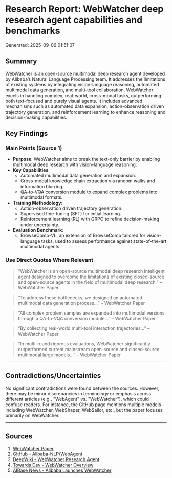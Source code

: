 # Research Report: WebWatcher deep research agent capabilities and benchmarks

Generated: 2025-09-06 01:51:07

## Summary

WebWatcher is an open-source multimodal deep research agent developed by Alibaba’s Natural Language Processing team. It addresses the limitations of existing systems by integrating vision-language reasoning, automated multimodal data generation, and multi-tool collaboration. WebWatcher excels in handling complex, real-world, cross-modal tasks, outperforming both text-focused and purely visual agents. It includes advanced mechanisms such as automated data expansion, action-observation driven trajectory generation, and reinforcement learning to enhance reasoning and decision-making capabilities.

## Key Findings

### Main Points (Source 1)

- **Purpose**: WebWatcher aims to break the text-only barrier by enabling multimodal deep research with vision-language reasoning.
- **Key Capabilities**:
  - Automated multimodal data generation and expansion.
  - Cross-modal knowledge chain extraction via random walks and information blurring.
  - QA-to-VQA conversion module to expand complex problems into multimodal formats.
- **Training Methodology**:
  - Action-observation driven trajectory generation.
  - Supervised fine-tuning (SFT) for initial learning.
  - Reinforcement learning (RL) with GRPO to refine decision-making under uncertainty.
- **Evaluation Benchmark**:
  - BrowseComp-VL, an extension of BrowseComp tailored for vision-language tasks, used to assess performance against state-of-the-art multimodal agents.

### Use Direct Quotes Where Relevant

> “WebWatcher is an open-source multimodal deep research intelligent agent designed to overcome the limitations of existing closed-source and open-source agents in the field of multimodal deep research.” – WebWatcher Paper

> “To address these bottlenecks, we designed an automated multimodal data generation process...” – WebWatcher Paper

> “All complex problem samples are expanded into multimodal versions through a QA-to-VQA conversion module...” – WebWatcher Paper

> “By collecting real-world multi-tool interaction trajectories...” – WebWatcher Paper

> “In multi-round rigorous evaluations, WebWatcher significantly outperformed current mainstream open-source and closed-source multimodal large models...” – WebWatcher Paper

---

## Contradictions/Uncertainties

No significant contradictions were found between the sources. However, there may be minor discrepancies in terminology or emphasis across different articles (e.g., "WebAgent" vs. "WebWatcher"), which could confuse readers. For instance, the GitHub page mentions multiple models including WebWatcher, WebShaper, WebSailor, etc., but the paper focuses primarily on WebWatcher.

---

## Sources

1. [WebWatcher Paper](https://arxiv.org/pdf/2508.05748)
2. [GitHub - Alibaba-NLP/WebAgent](https://github.com/Alibaba-NLP/WebAgent)
3. [DeepWiki - WebWatcher Research Agent](https://deepwiki.com/Alibaba-NLP/WebAgent/5.1-usage-examples)
4. [Towards Dev - WebWatcher Overview](https://towardsdev.com/webwatcher-how-alibabas-new-ai-agent-finally-teaches-computers-to-see-and-think-like-a-researcher-83cbec57ee97)
5. [AIBase News - Alibaba Launches WebWatcher](https://news.aibase.com/news/20567)